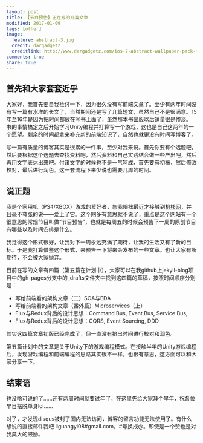 ```yaml
---
layout: post
title: 【节目预告】正在写的几篇文章
modified: 2017-01-09
tags: [other]
image:
  feature: abstract-3.jpg
  credit: dargadgetz
  creditlink: http://www.dargadgetz.com/ios-7-abstract-wallpaper-pack-for-iphone-5-and-ipod-touch-retina/
comments: true
share: true
---
```


## 首先和大家套套近乎

大家好，我首先要自我检讨一下，因为很久没有写前端文章了。至少有两年时间没有写一篇有水准的长文了，当然期间还是写了几篇短文，虽然自己不是很满意。15年至16年是因为把时间都放在写书上面了，虽然那本书出版以后销量很是惨淡。书的事情搞定之后开始学习Unity编程并打算写一个游戏，这也是自己这两年的一个愿望。剩余的时间都拿来补充新的前端知识了，自然也就更没有时间写博客了。

写一篇有质量的博客其实是很累的一件事，至少对我来说。首先你要有个选题吧，然后要根据这个选题去查找资料吧，然后资料和自己实践结合做一些产出吧，然后再用文字表达出来吧。付诸文字的时候也不是一气呵成，首先要有初稿，然后修改校对，最后进行润色。这一套流程下来少说也需要几周的时间。

## 说正题

我是个家用机（PS4/XBOX）游戏的爱好者，恕我眼拙最近才接触到[机核网](http://www.g-core.com)，并且毫不夸张的说——爱上了它。这个网多有意思就不说了，重点是这个网站有一个很意思的常规节目叫做“节目预告”，也就是每周五的时候会预告下一周的原创节目有哪些以及时间安排是什么。

我觉得这个形式很好，让我对下一周永远充满了期待，让我的生活又有了新的目标。于是我打算借鉴这个形式，来预告一下将来会发布的一些文章。也让大家有所期待，不会被大家抛弃。

目前在写的文章有四篇（第五篇在计划中），大家可以在我github上jekyll-blog项目中的gh-pages分支中的_drafts文件夹中找到这四篇的草稿，按照时间顺序分别是：

- 写给前端看的架构文章（二）SOA与EDA
- 写给前端看的架构文章（番外篇）Microservices（上）
- Flux与Redux背后的设计思想：Command Bus, Event Bus, Service Bus,
- Flux与Redux背后的设计思想：CQRS, Event Sourcing, DDD

其实这四篇文章初版已经完成了，但一直没有挤出时间进行校对和润色。

第五篇计划中的文章是关于Unity下的游戏编程模式。在接触半年的Unity游戏编程后，发现游戏编程和前端编程的思路其实很不一样，也很有意思，这方面可以和大家分享一下。

## 结束语

也没啥可说的了……还有两周时间就要过年了，在这里先给大家拜个早年，祝各位早日摆脱单身lol……

对了，才发现disqus被封了国内无法访问，博客的留言功能无法使用了。有什么想说的直接邮件我吧 liguangyi08#gmail.com，#号换成@。即使是一个赞也是对我莫大的鼓励。